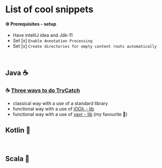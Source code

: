 # List of cool snippets

#### ⚙ Prerequisites - setup
* Have intelliJ idea and Jdk-11
* Set [x] `Enable Annotation Processing` 
* Set [x] `Create directories for empty content roots automatically`

<br>

## Java  ☕

### ☕ [Three ways to do TryCatch](https://github.com/braintelligencePL/cool-snippets-of-jvm-languages/tree/master/java-snippets/src/main/java/pl/braintelligence/three_ways_to_try_catch)

* classical way with a use of a standard library
* functional way with a use of [jOOλ - lib](https://github.com/jOOQ/jOOL) 
* functional way with a use of [vavr - lib](https://github.com/vavr-io/vavr) (my favourite 🖤)

## Kotlin  💪
<br>

## Scala  🧰
<br> 
